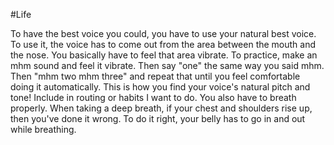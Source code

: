 #Life

To have the best voice you could, you have to use your natural best voice. To use it, the voice has to come out from the area between the mouth and the nose. You basically have to feel that area vibrate. To practice, make an mhm sound and feel it vibrate. Then say "one" the same way you said mhm. Then "mhm two mhm three" and repeat that until you feel comfortable doing it automatically. This is how you find your voice's natural pitch and tone! Include in routing or habits I want to do.
You also have to breath properly. When taking a deep breath, if your chest and shoulders rise up, then you've done it wrong. To do it right, your belly has to go in and out while breathing.